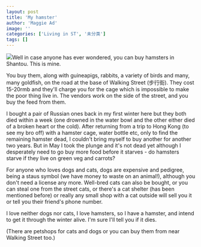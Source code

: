 ```yaml
---
layout: post
title: 'My hamster'
author: 'Maggie Ad'
image: ''
categories: ['Living in ST', '未分类']
tags: []
---
```


![](http://static.flickr.com/91/239166520_3a512cd70c_m.jpg)Well in case anyone has ever wondered, you can buy hamsters in Shantou. This is mine.

You buy them, along with guineapigs, rabbits, a variety of birds and many, many goldfish, on the road at the base of Walking Street (步行街). They cost 15-20rmb and they'll charge you for the cage which is impossible to make the poor thing live in. The vendors work on the side of the street, and you buy the feed from them. 

I bought a pair of Russian ones back in my first winter here but they both died within a week (one drowned in the water bowl and the other either died of a broken heart or the cold). After returning from a trip to Hong Kong (to see my bro off) with a hamster cage, water bottle etc, only to find the remaining hamster dead, I couldn't bring myself to buy another for another two years. But in May I took the plunge and it's not dead yet although I desperately need to go buy more food before it starves - do hamsters starve if they live on green veg and carrots?

For anyone who loves dogs and cats, dogs are expensive and pedigree, being a staus symbol (we have money to waste on an animal!), although you don't need a license any more. Well-bred cats can also be bought, or you can steal one from the street cats, or there's a cat shelter (has been mentioned before) or really any small shop with a cat outside will sell you it or tell you their friend's phone number. 

I love neither dogs nor cats, I love hamsters, so I have a hamster, and intend to get it through the winter alive. I'm sure I'll tell you if it dies.

 (There are petshops for cats and dogs or you can buy them from near Walking Street too.)